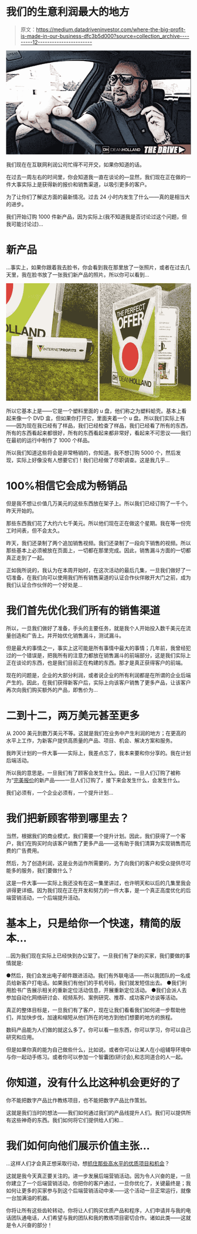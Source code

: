 # 我们的生意利润最大的地方

> 原文：<https://medium.datadriveninvestor.com/where-the-big-profit-is-made-in-our-business-dfc3b5d000?source=collection_archive---------12----------------------->

![](img/39bc9c0e21862959baa10f393190ecb6.png)

我们现在在互联网利润公司忙得不可开交，如果你知道的话。

在过去一周左右的时间里，你会知道我一直在谈论的—显然，我们现在正在做的一件大事实际上是获得新的报价和销售渠道，以吸引更多的客户。

为了让你们了解这方面的最新情况。过去 24 小时内发生了什么——真的是相当大的进步。

我们开始订购 1000 件新产品，因为实际上(我不知道我是否讨论过这个问题，但我可能讨论过)…

# 新产品

…事实上，如果你跟着我去脸书，你会看到我在那里放了一张照片，或者在过去几天里，我在脸书放了一张我们新产品的照片。所以你可以看到…

![](img/95a3f0f7da367f105d472e2025a2a1b9.png)

所以它基本上是——它是一个塑料里面的 u 盘，他们称之为塑料蛤壳。基本上看起来像一个 DVD 盒，但如果你打开它，里面夹着一个 u 盘。所以我们实际上有——因为现在我已经有了样品，我们已经检查了样品，我们已经看了所有的东西，所有的东西看起来都很好，所有的东西看起来都非常好，看起来不可思议——我们在最初的运行中制作了 1000 个样品。

所以我们知道这些将会是非常畅销的，你知道。我不想订购 5000 个，然后发现，实际上好像没有人想要它们！我们已经做了尽职调查。这是我几乎…

# 100%相信它会成为畅销品

但是我不想让价值几万美元的这些东西放在架子上。所以我们已经订购了一千个。昨天开始的。

那些东西我们花了大约六七千美元。所以他们现在正在做这个星期。我在等一份完工时间表，但不会太久。

昨天，我们还录制了两个追加销售视频。我们还录制了一段向下销售的视频。所以那些基本上必须被放在页面上，一切都在那里完成。因此，销售漏斗方面的一切都真正走到了一起。

正如我所说的，我认为在本周开始时，在这次活动的最后几集，一旦我们做好了一切准备，在我们向可以使用我们所有销售渠道的认证合作伙伴敞开大门之前，成为我们认证合作伙伴的一个好处是…

# 我们首先优化我们所有的销售渠道

所以，一旦我们做好了准备，手头的主要任务，就是我个人开始投入数千美元在流量创造和广告上。并开始优化销售漏斗，测试漏斗。

但是最大的事情之一，事实上这可能是所有事情中最大的事情；几年前，我曾经犯过的一个错误是，把我所有的注意力都放在销售漏斗的前端部分，这是我们实际上正在谈论的东西，也是我们目前正在构建的东西。那才是真正获得客户的前端。

现在的问题是，企业的大部分利润，或者说企业的所有利润都是在所谓的企业后端产生的。因此，在我们获得新客户后，实际上向该客户销售了更多产品，让该客户再次向我们购买额外的产品，即售价为…

# 二到十二，两万美元甚至更多

从 2000 美元到数万美元不等。这就是我们在业务中产生利润的地方；在更高的水平上工作，为新客户提供高质量的产品、项目、机会、解决方案和服务。

我昨天计划的一件大事——实际上，我差点忘了，我本来要和你分享的。我在计划后端活动。

所以我的意思是。一旦我们有了顾客会发生什么。因此，一旦人们订购了被称为“[完美报价](https://likesinternetmarketing.com/affiliate-marketing/free-the-perfect-offer-method/)的新产品——一旦人们订购了，接下来会发生什么，会发生什么。

我们必须有，一个企业必须有，一个提升计划…

# 我们把新顾客带到哪里去？

当然，根据我们的商业模式，我们需要一个提升计划。因此，我们获得了一个客户，我们在购买时向该客户销售了更多产品——这有助于我们清算为实现销售而花费的广告费用。

然后，为了创造利润，这是业务运作所需要的，为了向我们的客户和受众提供尽可能多的服务，我们要做什么？

这是一件大事——实际上我还没有在这一集里讲过，也许明天和以后的几集里我会讲得更详细。因为我们现在正在开发和努力的一件大事，是一个真正高度优化的后端营销活动，一个后端提升活动。

# 基本上，只是给你一个快速，精简的版本…

…因为我们现在实际上已经快到办公室了。一旦我们有了新的买家，我们要做的事情就是:

●然后，我们会发出电子邮件跟进活动。我们有外联电话——所以我团队的一名成员给新客户打电话。如果我们有他们的手机号码，我们就发短信出去。
●我们利用脸书广告展示相关的重新定位活动信息，开展重新定位活动。
●我们会派人去参加自动化网络研讨会、视频系列、案例研究、推荐、成功客户访谈等活动。

真正的整体目标是，一旦我们有了客户，现在让我们看看我们如何进一步帮助他们，并加快步伐，加速和缩短从他们所在的地方到他们想要的地方的旅程。

数码产品能为人们做的就这么多了。你可以看一些东西，你可以学习，你可以自己研究和应用。

但是如果你真的能为自己做些什么，比如说。或者你可以让某人在小组辅导环境中与你一起动手练习。或者你可以参加一个智囊团(研讨会),和志同道合的人一起。

# 你知道，没有什么比这种机会更好的了

你不能把数字产品比作教练项目，也不能把数字产品比作策划。

这就是我们当时的想法——我们如何通过我们的产品线提升人们。我们可以提供所有这些神奇的东西。我们如何将它们提供给人们和…

# 我们如何向他们展示价值主张…

…这样人们才会真正想采取行动，想[抓住那些高水平的优质项目和机会](https://likesinternetmarketing.com/the-new-way/)？

这就是我今天真正要关注的。进一步发展后端营销活动。因为令人兴奋的是，一旦你建立了一个后端营销活动，你把你的客户通过，一旦你优化了，关键最终是；我如何让更多的买家参与到这个后端营销活动中来——这个活动一旦正常运行，就像一台加满油的机器。

你将让所有这些齿轮转动，你将让人们购买优质产品和程序，人们申请并与我的电话团队通电话，人们希望与我的团队和我的教练项目密切合作。诸如此类——这就是令人兴奋的部分！